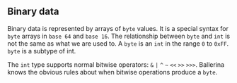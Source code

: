 ## Binary data

Binary data is represented by arrays of `byte` values. It is a special syntax for `byte` arrays in `base 64` and `base 16`. The relationship between `byte` and `int` is not the same as what we are used to. A `byte` is an `int` in the range `0` to `0xFF`. `byte` is a subtype of int.

The `int` type supports normal bitwise operators: `&` `|` `^` `~` `<<` `>>` `>>>`. Ballerina knows the obvious rules about when bitwise operations produce a `byte`.